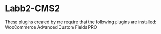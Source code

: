 # Labb2-CMS2
These plugins created by me require that the following plugins are installed:
WooCommerce
Advanced Custom Fields PRO
